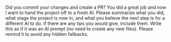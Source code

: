 Did you commit your changes and create a PR?  You did a great job and now I want to hand the project off to a fresh AI. Please summarize what you did, what stage the project is now in, and what you believe the next step is for a different AI to do.  If there are any tips you would give, include them.  Write this as if it was an AI prompt (no need to create any new files).  Please remind it to avoid any hidden fallbacks.